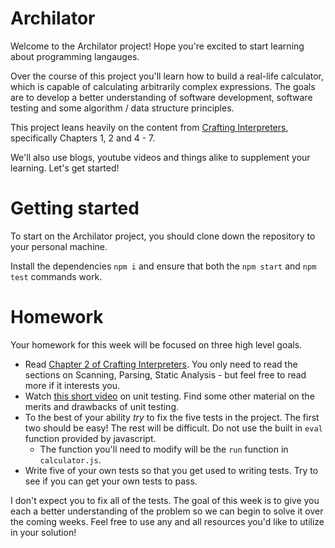 # Archilator

Welcome to the Archilator project! Hope you're excited to start learning about programming langauges.

Over the course of this project you'll learn how to build a real-life calculator, which is capable of calculating arbitrarily complex expressions. The goals are to develop a better understanding of software development, software testing and some algorithm / data structure principles.

This project leans heavily on the content from [Crafting Interpreters](https://craftinginterpreters.com/contents.html), specifically Chapters 1, 2 and 4 - 7.

We'll also use blogs, youtube videos and things alike to supplement your learning. Let's get started!

# Getting started

To start on the Archilator project, you should clone down the repository to your personal machine.

Install the dependencies `npm i` and ensure that both the `npm start` and `npm test` commands work.

# Homework

Your homework for this week will be focused on three high level goals.

 - Read [Chapter 2 of Crafting Interpreters](https://craftinginterpreters.com/a-map-of-the-territory.html). You only need to read the sections on Scanning, Parsing, Static Analysis - but feel free to read more if it interests you.
 - Watch [this short video](https://www.youtube.com/watch?v=u6QfIXgjwGQ) on unit testing. Find some other material on the merits and drawbacks of unit testing.
 - To the best of your ability *try* to fix the five tests in the project. The first two should be easy! The rest will be difficult. Do not use the built in `eval` function provided by javascript.
   - The function you'll need to modify will be the `run` function in `calculator.js`.
 - Write five of your own tests so that you get used to writing tests. Try to see if you can get your own tests to pass.

I don't expect you to fix all of the tests. The goal of this week is to give you each a better understanding of the problem so we can begin to solve it over the coming weeks. Feel free to use any and all resources you'd like to utilize in your solution!


